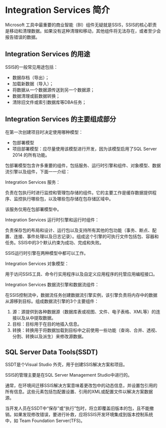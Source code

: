 # Integration Services 简介

Microsoft 工具中最重要的商业智能（BI）组件无疑就是SSIS，SSIS的核心职责是移动和清理数据。如果没有这种清理和移动，其他组件将无法存在，或者至少会报告错误的数据。

## Integration Services 的用途

SSIS的一般常见用途包括：

* 数据存档（导出）；
* 加载新数据（导入）；
* 将数据从一个数据源传送到另一个数据源；
* 数据清理或脏数据转换；
* 清除旧文件或索引数据库等DBA任务；

## Integration Services 的主要组成部分

在第一次创建项目时决定使用哪种模型：

* 包部署模型
* 项目部署模型：应尽量使用该模型进行开发，因为该模型启用了SQL Server 2014 的所有功能。

包部署模型包含许多重要的组件，包括服务、运行时引擎和组件、对象模型、数据流引擎以及组件，下面一一介绍：

Integration Services 服务：

负责在包执行时进行监控和管理包存储的组件。它的主要工作是缓存数据提供程序、监控执行哪些包，以及哪些包存储在包存储区域中。

该服务仅用在包部署模型中。

Integration Services 运行时引擎和运行时组件：

负责保存包的布局和设计、运行包以及支持所有其他的包功能（事务、断点、配置、连接、事件处理以及日志记录）。组成这个引擎的可执行文件包括包、容器和任务。SSIS中的3个默认约束为成功、完成和失败。

SSIS运行时引擎在两种模型中都可以工作。

Integration Services 对象模型：

用于访问SSIS工具、命令行实用程序以及自定义应用程序的托管应用编程接口。

Integration Services 数据流引擎和数据流组件：

在SSIS控制流中，数据流任务创建数据流引擎实例，该引擎负责将内存中的数据从源移到目标。组成数据流引擎的3个主要组件：

1. 源：源提供到各种数据源（数据库表或视图、文件、电子表格、XML等）的连接以及从中提取数据。
2. 目标：目标用于在目的地插入信息。
3. 转换：转换用于将数据加载到目标中之前使用一些功能（查询、合并、透视、分割、转换以及派生）来修改源数据。

## SQL Server Data Tools\(SSDT\)

SSDT是个Visual Studio 外壳，用于创建SSIS解决方案和项目。

SSIS的管理主要是在SQL Server Management Studio中进行的。

通常，在环境间迁移SSIS解决方案意味着更改包中的动态信息，并设置包引用的所有信息。这些元素包括包配置设置、引用的XML或配置文件以解决方案数据源。

当开发人员在SSDT中“保存”或“执行”包时，将立即覆盖旧版本的包，且不能撤销。如果发现修改错误，要进行补救，应将SSIS开发环境集成到版本控制系统中，如 Team Foundation Server\(TFS\)。

## 



